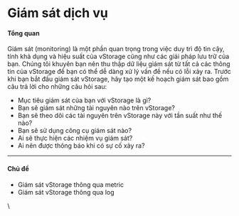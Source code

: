 # Giám sát dịch vụ

#### Tổng quan <a href="#giamsatdichvu-tongquan" id="giamsatdichvu-tongquan"></a>

Giám sát (monitoring) là một phần quan trọng trong việc duy trì độ tin cậy, tính khả dụng và hiệu suất của vStorage cũng như các giải pháp lưu trữ của bạn. Chúng tôi khuyên bạn nên thu thập dữ liệu giám sát từ tất cả các thông tin của vStorage để bạn có thể dễ dàng xử lý vấn đề nếu có lỗi xảy ra. Trước khi bạn bắt đầu giám sát vStorage, hãy tạo một kế hoạch giám sát bao gồm câu trả lời cho những câu hỏi sau:

* Mục tiêu giám sát của bạn với vStorage là gì?
* Bạn sẽ giám sát những tài nguyên nào trên vStorage?
* Bạn sẽ theo dõi các tài nguyên trên vStorage này với tần suất như thế nào?
* Bạn sẽ sử dụng công cụ giám sát nào?
* Ai sẽ thực hiện các nhiệm vụ giám sát?
* Ai nên được thông báo khi có sự cố xảy ra?

***

#### Chủ đề <a href="#giamsatdichvu-chude" id="giamsatdichvu-chude"></a>

* Giám sát vStorage thông qua metric
* Giám sát vStorage thông qua log

\
